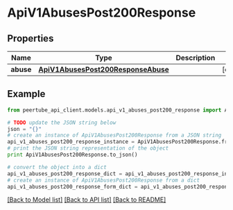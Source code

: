 # ApiV1AbusesPost200Response


## Properties
Name | Type | Description | Notes
------------ | ------------- | ------------- | -------------
**abuse** | [**ApiV1AbusesPost200ResponseAbuse**](ApiV1AbusesPost200ResponseAbuse.md) |  | [optional] 

## Example

```python
from peertube_api_client.models.api_v1_abuses_post200_response import ApiV1AbusesPost200Response

# TODO update the JSON string below
json = "{}"
# create an instance of ApiV1AbusesPost200Response from a JSON string
api_v1_abuses_post200_response_instance = ApiV1AbusesPost200Response.from_json(json)
# print the JSON string representation of the object
print ApiV1AbusesPost200Response.to_json()

# convert the object into a dict
api_v1_abuses_post200_response_dict = api_v1_abuses_post200_response_instance.to_dict()
# create an instance of ApiV1AbusesPost200Response from a dict
api_v1_abuses_post200_response_form_dict = api_v1_abuses_post200_response.from_dict(api_v1_abuses_post200_response_dict)
```
[[Back to Model list]](../README.md#documentation-for-models) [[Back to API list]](../README.md#documentation-for-api-endpoints) [[Back to README]](../README.md)


